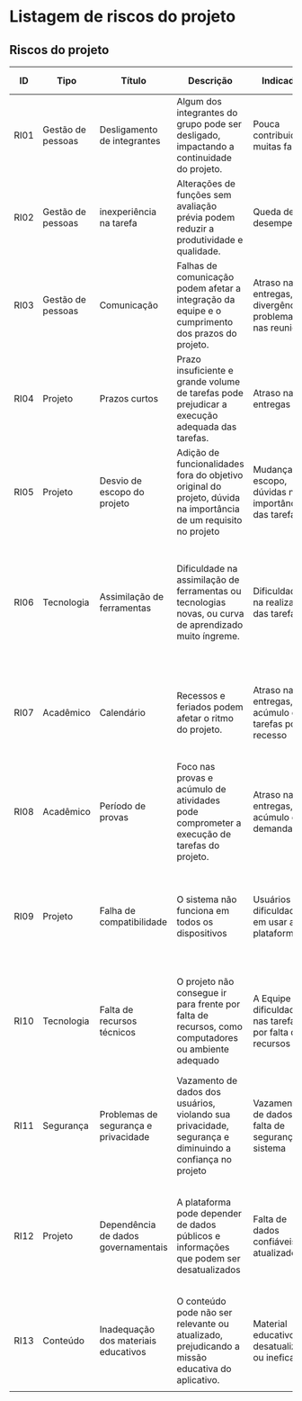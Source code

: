 # Listagem de riscos do projeto 

## Riscos do projeto 
| ID    | Tipo                           | Título                        | Descrição                                                                                                        | Indicador                                                 | Estratégia Mitigação                                                                                                          | Plano de Contingência                         |
| ---   | ---                            | ---                           | ---                                                                                                              | ---                                                       | ---                                                                                                                           | ---                                           |
| RI01  | Gestão de pessoas              | Desligamento de integrantes   | Algum dos integrantes do grupo pode ser desligado, impactando a continuidade do projeto.                         | Pouca contribuição, muitas faltas                         | Melhorar a integração da equipe e comunicação da equipe                                                                       | Remanejar tarefas                             |
| RI02  | Gestão de pessoas              | inexperiência na tarefa       | Alterações de funções sem avaliação prévia podem reduzir a produtividade e qualidade.                            | Queda de desempenho                                       | Avaliação prévia à mudança, tarefas em grupos, estudos em conjunto                                                            | Realocação de membro                          |
| RI03  | Gestão de pessoas              | Comunicação                   | Falhas de comunicação podem afetar a integração da equipe e o cumprimento dos prazos do projeto.                 | Atraso nas entregas, divergências, problemas nas reuniões | Frequentes reuniões online e mais comunicação em todos os canais                                                              | Reuniões presenciais                          |
| RI04  | Projeto                        | Prazos curtos                 | Prazo insuficiente e grande volume de tarefas pode prejudicar a execução adequada das tarefas.                   | Atraso nas entregas                                       | Reajuste de modelo de trabalho e revisão de prazos                                                                            | Entrega de tarefa de maior prioridade         |
| RI05  | Projeto                        | Desvio de escopo do projeto   | Adição de funcionalidades fora do objetivo original do projeto, dúvida na importância de um requisito no projeto | Mudança de escopo, dúvidas na importância das tarefas     | Definir escopo claramente e revisar periodicamente com stakeholders.                                                          | Mudança dos requisitos                        |
| RI06  | Tecnologia                     | Assimilação de ferramentas    | Dificuldade na assimilação de ferramentas ou tecnologias novas, ou curva de aprendizado muito íngreme.           | Dificuldade na realização das tarefas                     | Escolha da tecnologia em conjunto, promover treinamentos, estudar as ferramentas em contra turno, buscar ferramentas externas | Reavaliar tecnologia                          |
| RI07  | Acadêmico                      | Calendário                    | Recessos e feriados podem afetar o ritmo do projeto.                                                             | Atraso nas entregas, acúmulo de tarefas pós recesso       | Planejar pequenas tarefas durante o recesso, adaptar cronograma para evitar atrasos                                           | Retomar atividades com tarefas mais simples   |
| RI08  | Acadêmico                      | Período de provas             | Foco nas provas e acúmulo de atividades pode comprometer a execução de tarefas do projeto.                       | Atraso nas entregas, acúmulo de demandas                  | Planejar maiores entregas antes deste período e cronograma equilibrado com outras demandas.                                   | Realização de entregas por prioridade         |
| RI09  | Projeto                        | Falha de compatibilidade      | O sistema não funciona em todos os dispositivos                                                                  | Usuários têm dificuldade em usar a plataforma             | Testar o app em uma ampla gama de dispositivos e navegadores com diferentes configurações para garantir a compatibilidade     | Implementar outras versões compatíveis com dispositivos mais antigos. |
| RI10  | Tecnologia                     | Falta de recursos técnicos    | O projeto não consegue ir para frente por falta de recursos, como computadores ou ambiente adequado              | A Equipe tem dificuldade nas tarefas por falta de recursos| Planejar a utilização de ferramentas gratuitas ou acessíveis; Utilizar as ferramentas disponíveis do IFRN                     | Buscar alternativas de ferramentas, procurar recursos ou até parcerias fora da instituição |
| RI11  | Segurança                      | Problemas de segurança e privacidade| Vazamento de dados dos usuários, violando sua privacidade, segurança e diminuindo a confiança no projeto   | Vazamentos de dados por falta de segurança do sistema     | Implementar criptografia forte, autenticação de dois fatores e garantir conformidade com a LGPD.                              | Caso ocorra um vazamento, realizar uma investigação, notificar as partes afetadas e corrigir vulnerabilidades|
| RI12  | Projeto                        | Dependência de dados governamentais | A plataforma pode depender de dados públicos e informações que podem ser desatualizados                    | Falta de dados confiáveis atualizados                     | Estabelecer parcerias com ONGs, redes de apoio e outras fontes confiáveis para garantir a atualização constante dos dados.    | Criar uma rede interna de informações, onde os próprios usuários possam adicionar informações e verificá-las.|
| RI13  | Conteúdo                       | Inadequação dos materiais educativos| O conteúdo pode não ser relevante ou atualizado, prejudicando a missão educativa do aplicativo.            | Material educativo desatualizado ou ineficaz              | Atualizar constantemente os materiais e trabalhar com especialistas na área de violência de gênero.                           | Revisar e atualizar os materiais educativos com base no feedback das usuárias e das ONGs parceiras.|
|       |                                |                               |                                                                                                                  |                                                           |                                                                                                                               |                                               |
